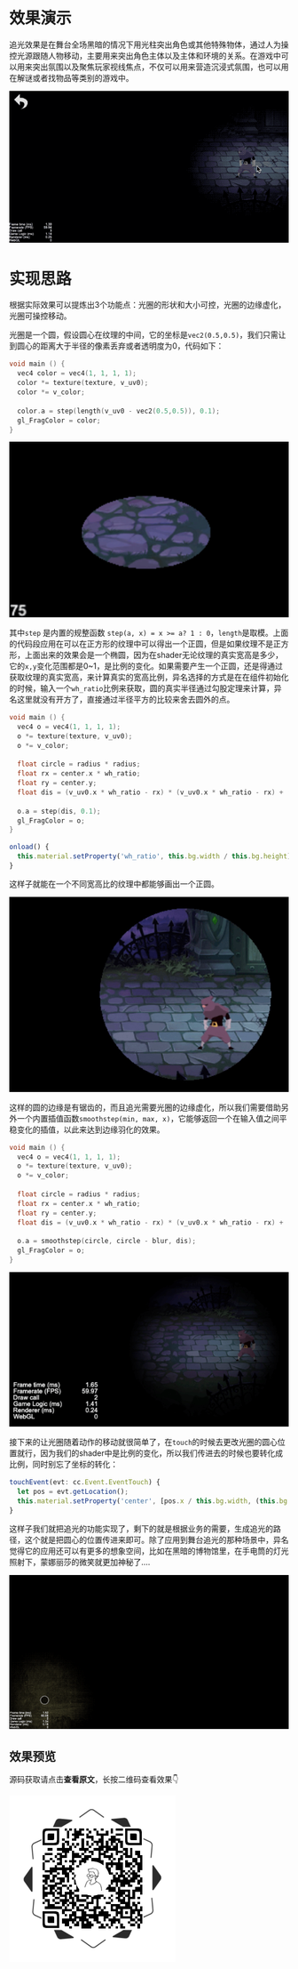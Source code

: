 # 效果演示

追光效果是在舞台全场黑暗的情况下用光柱突出角色或其他特殊物体，通过人为操控光源跟随人物移动，主要用来突出角色主体以及主体和环境的关系。在游戏中可以用来突出氛围以及聚焦玩家视线焦点，不仅可以用来营造沉浸式氛围，也可以用在解谜或者找物品等类别的游戏中。

![demo](./resources/demo.gif)

# 实现思路

根据实际效果可以提炼出3个功能点：光圈的形状和大小可控，光圈的边缘虚化，光圈可操控移动。

光圈是一个圆，假设圆心在纹理的中间，它的坐标是`vec2(0.5,0.5)`，我们只需让到圆心的距离大于半径的像素丢弃或者透明度为0，代码如下：

```c++
void main () {
  vec4 color = vec4(1, 1, 1, 1);
  color *= texture(texture, v_uv0);
  color *= v_color;

  color.a = step(length(v_uv0 - vec2(0.5,0.5)), 0.1);
  gl_FragColor = color;
}
```

![ellipse](./resources/ellipse.png)

其中`step` 是内置的规整函数 `step(a, x) = x >= a? 1 : 0`，`length`是取模。上面的代码段应用在可以在正方形的纹理中可以得出一个正圆，但是如果纹理不是正方形，上面出来的效果会是一个椭圆，因为在shader无论纹理的真实宽高是多少，它的`x,y`变化范围都是0~1，是比例的变化。如果需要产生一个正圆，还是得通过获取纹理的真实宽高，来计算真实的宽高比例，异名选择的方式是在在组件初始化的时候，输入一个`wh_ratio`比例来获取，圆的真实半径通过勾股定理来计算，异名这里就没有开方了，直接通过半径平方的比较来舍去圆外的点。

```c++
void main () {
  vec4 o = vec4(1, 1, 1, 1);
  o *= texture(texture, v_uv0);
  o *= v_color;

  float circle = radius * radius;
  float rx = center.x * wh_ratio;
  float ry = center.y;
  float dis = (v_uv0.x * wh_ratio - rx) * (v_uv0.x * wh_ratio - rx) + (v_uv0.y  - ry) * (v_uv0.y - ry);

  o.a = step(dis, 0.1);
  gl_FragColor = o;
}
```

```js
onload() {
  this.material.setProperty('wh_ratio', this.bg.width / this.bg.height);
}
```

这样子就能在一个不同宽高比的纹理中都能够画出一个正圆。

![circle](./resources/circle.png)

这样的圆的边缘是有锯齿的，而且追光需要光圈的边缘虚化，所以我们需要借助另外一个内置插值函数`smoothstep(min, max, x)`，它能够返回一个在输入值之间平稳变化的插值，以此来达到边缘羽化的效果。

```c++
void main () {
  vec4 o = vec4(1, 1, 1, 1);
  o *= texture(texture, v_uv0);
  o *= v_color;

  float circle = radius * radius;
  float rx = center.x * wh_ratio;
  float ry = center.y;
  float dis = (v_uv0.x * wh_ratio - rx) * (v_uv0.x * wh_ratio - rx) + (v_uv0.y  - ry) * (v_uv0.y - ry);

  o.a = smoothstep(circle, circle - blur, dis);
  gl_FragColor = o;
}
```

![circle](./resources/feather.png)

接下来的让光圈随着动作的移动就很简单了，在`touch`的时候去更改光圈的圆心位置就行，因为我们的shader中是比例的变化，所以我们传进去的时候也要转化成比例，同时别忘了坐标的转化：

```js
touchEvent(evt: cc.Event.EventTouch) {
  let pos = evt.getLocation();
  this.material.setProperty('center', [pos.x / this.bg.width, (this.bg.height - pos.y) / this.bg.height]);
}
```

这样子我们就把追光的功能实现了，剩下的就是根据业务的需要，生成追光的路径，这个就是把圆心的位置传进来即可。除了应用到舞台追光的那种场景中，异名觉得它的应用还可以有更多的想象空间，比如在黑暗的博物馆里，在手电筒的灯光照射下，蒙娜丽莎的微笑就更加神秘了....

![mystical](./resources/mystical.gif)

## 效果预览

源码获取请点击**查看原文**，长按二维码查看效果👇

![ewm](./resources/preview_ewm.png)




